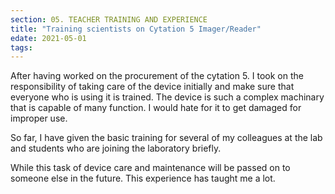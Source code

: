 ```yaml
---
section: 05. TEACHER TRAINING AND EXPERIENCE
title: "Training scientists on Cytation 5 Imager/Reader"
edate: 2021-05-01
tags:
---
```


After having worked on the procurement of the cytation 5. I took on the responsibility of taking care of the device initially and make sure that everyone who is using it is trained. The device is such a complex machinary that is capable of many function. I would hate for it to get damaged for improper use. 

So far, I have given the basic training for several of my colleagues at the lab and students who are joining the laboratory briefly.

While this task of device care and maintenance will be passed on to someone else in the future. This experience has taught me a lot.
